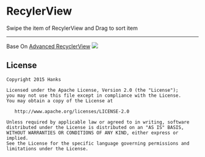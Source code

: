 # RecylerView
Swipe the item of RecylerView and Drag to sort item
___
Base On [Advanced RecyclerView](https://github.com/h6ah4i/android-advancedrecyclerview)
![](https://github.com/hanks-zyh/RecylerView/blob/master/demo.gif)
## License

    Copyright 2015 Hanks

    Licensed under the Apache License, Version 2.0 (the "License");
    you may not use this file except in compliance with the License.
    You may obtain a copy of the License at

       http://www.apache.org/licenses/LICENSE-2.0

    Unless required by applicable law or agreed to in writing, software
    distributed under the License is distributed on an "AS IS" BASIS,
    WITHOUT WARRANTIES OR CONDITIONS OF ANY KIND, either express or implied.
    See the License for the specific language governing permissions and
    limitations under the License.

[1]: https://github.com/h6ah4i/android-advancedrecyclerview
